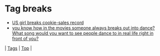<!--
title: Tag breaks
date: 2020-06-28T15:26:59.495Z
tags:
-->
# Tag breaks

 * [US girl breaks cookie-sales record](80710100330.md)
 * [you know how in the movies someone always breaks out into dance? What song would you want to see people dance to in real life right in front of you?](87227275419.md)

| [Tags](tags.md) | [Top](index.md) |
